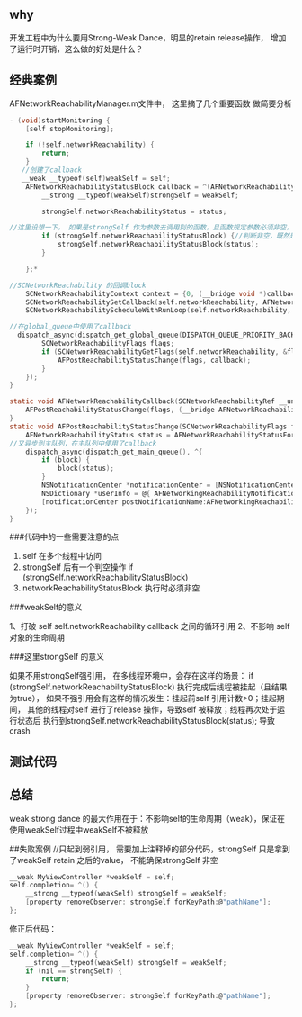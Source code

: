 ## why

开发工程中为什么要用Strong-Weak Dance，明显的retain release操作， 增加了运行时开销，这么做的好处是什么？

## 经典案例
AFNetworkReachabilityManager.m文件中， 这里摘了几个重要函数 做简要分析

```c
- (void)startMonitoring {
    [self stopMonitoring];

    if (!self.networkReachability) {
        return;
    }
   //创建了callback
   __weak __typeof(self)weakSelf = self;
    AFNetworkReachabilityStatusBlock callback = ^(AFNetworkReachabilityStatus status) {
        __strong __typeof(weakSelf)strongSelf = weakSelf;

        strongSelf.networkReachabilityStatus = status;

//这里设想一下， 如果是strongSelf 作为参数去调用别的函数，且函数规定参数必须非空，否则abort(), 这里需要怎么做
        if (strongSelf.networkReachabilityStatusBlock) {//判断非空，既然是对networkReachabilityStatusBlock判空， 同时也对 strongSelf进行了判空
            strongSelf.networkReachabilityStatusBlock(status);
        }

    };*

//SCNetworkReachability 的回调block
    SCNetworkReachabilityContext context = {0, (__bridge void *)callback, AFNetworkReachabilityRetainCallback, AFNetworkReachabilityReleaseCallback, NULL};
    SCNetworkReachabilitySetCallback(self.networkReachability, AFNetworkReachabilityCallback, &context);
    SCNetworkReachabilityScheduleWithRunLoop(self.networkReachability, CFRunLoopGetMain(), kCFRunLoopCommonModes);

//在global_queue中使用了callback
  dispatch_async(dispatch_get_global_queue(DISPATCH_QUEUE_PRIORITY_BACKGROUND, 0),^{
        SCNetworkReachabilityFlags flags;
        if (SCNetworkReachabilityGetFlags(self.networkReachability, &flags)) {
            AFPostReachabilityStatusChange(flags, callback);
        }
    });
}

static void AFNetworkReachabilityCallback(SCNetworkReachabilityRef __unused target, SCNetworkReachabilityFlags flags, void *info) {
    AFPostReachabilityStatusChange(flags, (__bridge AFNetworkReachabilityStatusBlock)info);
}
static void AFPostReachabilityStatusChange(SCNetworkReachabilityFlags flags, AFNetworkReachabilityStatusBlock block) {
    AFNetworkReachabilityStatus status = AFNetworkReachabilityStatusForFlags(flags);
//又异步到主队列，在主队列中使用了callback
    dispatch_async(dispatch_get_main_queue(), ^{
        if (block) {
            block(status);
        }
        NSNotificationCenter *notificationCenter = [NSNotificationCenter defaultCenter];
        NSDictionary *userInfo = @{ AFNetworkingReachabilityNotificationStatusItem: @(status) };
        [notificationCenter postNotificationName:AFNetworkingReachabilityDidChangeNotification object:nil userInfo:userInfo];
    });
}
```
###代码中的一些需要注意的点
1. self 在多个线程中访问
2.  strongSelf 后有一个判空操作  if (strongSelf.networkReachabilityStatusBlock) 
3. networkReachabilityStatusBlock 执行时必须非空

###weakSelf的意义

1、打破 self self.networkReachability callback 之间的循环引用
2、不影响 self 对象的生命周期

###这里strongSelf 的意义

 如果不用strongSelf强引用， 在多线程环境中，会存在这样的场景： 
 if (strongSelf.networkReachabilityStatusBlock)  执行完成后线程被挂起（且结果为true）， 如果不强引用会有这样的情况发生：挂起前self 引用计数>0；挂起期间， 其他的线程对self 进行了release 操作，导致self 被释放；线程再次处于运行状态后 执行到strongSelf.networkReachabilityStatusBlock(status);  导致crash


## 测试代码
 

## 总结

weak strong dance 的最大作用在于：不影响self的生命周期（weak），保证在使用weakSelf过程中weakSelf不被释放

##失败案例
//只起到弱引用， 需要加上注释掉的部分代码，strongSelf 只是拿到了weakSelf retain 之后的value， 不能确保strongSelf 非空

```c
__weak MyViewController *weakSelf = self;
self.completion= ^() {
    __strong __typeof(weakSelf) strongSelf = weakSelf;
    [property removeObserver: strongSelf forKeyPath:@"pathName"];
};
```
修正后代码：

```c
__weak MyViewController *weakSelf = self;
self.completion= ^() {
    __strong __typeof(weakSelf) strongSelf = weakSelf;
    if (nil == strongSelf) {
        return;
    }
    [property removeObserver: strongSelf forKeyPath:@"pathName"];
};
```